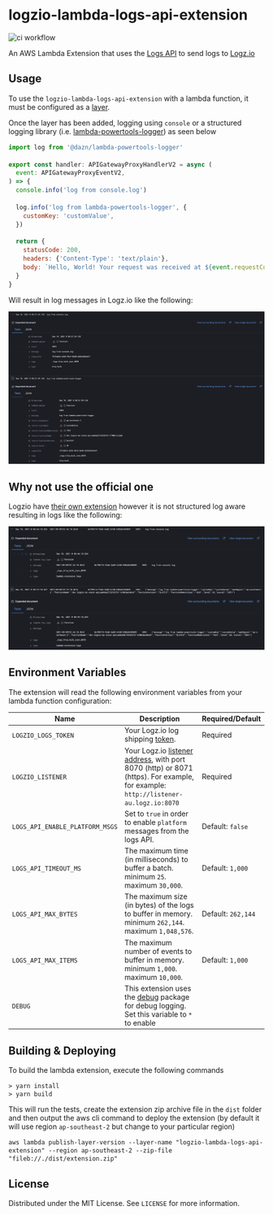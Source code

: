 # logzio-lambda-logs-api-extension

![ci workflow](https://github.com/michael-wolfenden/logzio-lambda-logs-api-extension/actions/workflows/ci.yml/badge.svg)

An AWS Lambda Extension that uses the [Logs API](https://docs.aws.amazon.com/lambda/latest/dg/runtimes-logs-api.html) to send logs to [Logz.io](https://logz.io/)

## Usage

To use the `logzio-lambda-logs-api-extension` with a lambda function, it must be configured as a [layer](https://docs.aws.amazon.com/lambda/latest/dg/invocation-layers.html).

Once the layer has been added, logging using `console` or a structured logging library (i.e. [lambda-powertools-logger](https://github.com/getndazn/dazn-lambda-powertools/tree/master/packages/lambda-powertools-logger)) as seen below

```javascript
import log from '@dazn/lambda-powertools-logger'

export const handler: APIGatewayProxyHandlerV2 = async (
  event: APIGatewayProxyEventV2,
) => {
  console.info('log from console.log')

  log.info('log from lambda-powertools-logger', {
    customKey: 'customValue',
  })

  return {
    statusCode: 200,
    headers: {'Content-Type': 'text/plain'},
    body: `Hello, World! Your request was received at ${event.requestContext.time}.`,
  }
}
```

Will result in log messages in Logz.io like the following:

![Logz.io dashboard](assets/logzio.png)

## Why not use the official one

Logzio have [their own extension](https://github.com/logzio/logzio-lambda-extensions/tree/main/logzio-lambda-extensions-logs) however it is not structured log aware resulting in logs like the following:

![Logz.io dashboard](assets/logzio_extension.png)

## Environment Variables

The extension will read the following environment variables from your lambda function configuration:

| Name | Description |Required/Default|
| --- | --- | --- |
| `LOGZIO_LOGS_TOKEN` | Your Logz.io log shipping [token](https://app.logz.io/#/dashboard/settings/manage-tokens/data-shipping). | Required |
| `LOGZIO_LISTENER` |  Your  Logz.io [listener address](https://docs.logz.io/user-guide/log-shipping/listener-ip-addresses.html), with port 8070 (http) or 8071 (https). For example, for example: `http://listener-au.logz.io:8070` | Required |
| `LOGS_API_ENABLE_PLATFORM_MSGS` | Set to `true` in order to enable `platform` messages from the logs API. | Default: `false` |
| `LOGS_API_TIMEOUT_MS` | The maximum time (in milliseconds) to buffer a batch. minimum `25`. maximum `30,000`. | Default: `1,000` |
| `LOGS_API_MAX_BYTES` | The maximum size (in bytes) of the logs to buffer in memory. minimum `262,144`. maximum `1,048,576`. | Default: `262,144` |
| `LOGS_API_MAX_ITEMS` | The maximum number of events to buffer in memory. minimum `1,000`. maximum `10,000`. | Default: `1,000` |
| `DEBUG` | This extension uses the [debug](https://www.npmjs.com/package/debug) package for debug logging. Set this variable to `*` to enable |  |

## Building & Deploying

To build the lambda extension, execute the following commands

```
> yarn install
> yarn build
```

This will run the tests, create the extension zip archive file in the `dist` folder and then output the aws cli command to deploy the extension (by default it will use region `ap-southeast-2` but change to your particular region)


```
aws lambda publish-layer-version --layer-name "logzio-lambda-logs-api-extension" --region ap-southeast-2 --zip-file  "fileb://./dist/extension.zip"
```

## License

Distributed under the MIT License. See `LICENSE` for more information.
